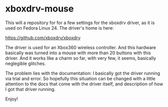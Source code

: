 # xboxdrv-mouse

This will a repository for for a few settings for the xboxdrv driver, as it is used on Fedora Linux 24. The driver's home is here:

https://github.com/xboxdrv/xboxdrv

The driver is used for an Xbox360 wireless controller. And this hardware basically was turned into a mouse with more than 20 buttons with this driver. And it works like a charm so far, with very few, it seems, basically neglegible glitches.

The problem lies with the documentation: I basically got the driver running via trial and error. So hopefully this situation can be changed with a little attention to the docs that come with the driver itself, and description of how I got that driver running.

Enjoy!
